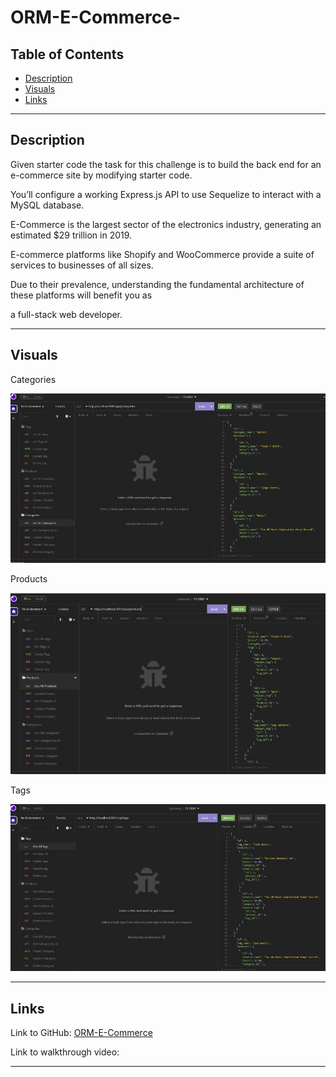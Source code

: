 # ORM-E-Commerce-

## Table of Contents
- [Description](#description)
- [Visuals](#visuals)
- [Links](#links)

***

## Description
Given starter code the task for this challenge is to build the back end for an e-commerce site by modifying starter code. 

You’ll configure a working Express.js API to use Sequelize to interact with a MySQL database. 

E-Commerce is the largest sector of the electronics industry, generating an estimated $29 trillion in 2019. 

E-commerce platforms like Shopify and WooCommerce provide a suite of services to businesses of all sizes. 

Due to their prevalence, understanding the fundamental architecture of these platforms will benefit you as 

a full-stack web developer.
***

## Visuals
Categories

![Categories](./images/categories.jpg)

Products

![Products](./images/products.jpg)

Tags

![Tags](./images/tags.jpg)
***

## Links
Link to GitHub: [ORM-E-Commerce](https://github.com/KMPhillips20/ORM-E-Commerce-)

Link to walkthrough video:
***
